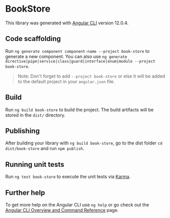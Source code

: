 # BookStore

This library was generated with [Angular CLI](https://github.com/angular/angular-cli) version 12.0.4.

## Code scaffolding

Run `ng generate component component-name --project book-store` to generate a new component. You can also use `ng generate directive|pipe|service|class|guard|interface|enum|module --project book-store`.
> Note: Don't forget to add `--project book-store` or else it will be added to the default project in your `angular.json` file. 

## Build

Run `ng build book-store` to build the project. The build artifacts will be stored in the `dist/` directory.

## Publishing

After building your library with `ng build book-store`, go to the dist folder `cd dist/book-store` and run `npm publish`.

## Running unit tests

Run `ng test book-store` to execute the unit tests via [Karma](https://karma-runner.github.io).

## Further help

To get more help on the Angular CLI use `ng help` or go check out the [Angular CLI Overview and Command Reference](https://angular.io/cli) page.
